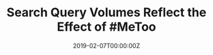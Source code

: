---
date: '2019-02-07T00:00:00Z'
external_link: https://web.archive.org/web/20210616054938/https://www.psychiatryadvisor.com/home/topics/general-psychiatry/search-query-volumes-reflect-the-effect-of-metoo/
image:
  focal_point: Smart
original_link: https://www.psychiatryadvisor.com/home/topics/general-psychiatry/search-query-volumes-reflect-the-effect-of-metoo
summary: 'These data underscore the scope of sexual assault and harassment in the
  United States and reflect a need for structural-level interventions. Search volumes
  were reported as a ratio of all Google searches and were adjusted for changes in
  Google use over time. A counterfactual scenario was manufactured from predicted
  search volumes, thus providing "expected" query numbers for comparison. Observed
  search volumes remained higher than expected for 8 months following the initiation
  of #MeToo. Internet searches for sexual harassment and assault, reporting, and training
  since the #MeToo movement [published online December 21, 2018].'
title: 'Search Query Volumes Reflect the Effect of #MeToo'
---